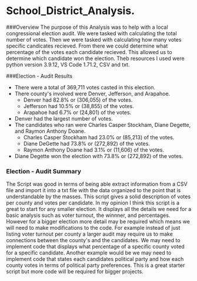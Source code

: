 # School_District_Analysis.


###Overview
The purpose of this Analysis was to help with a local congressional election audit. We were tasked with calculating the total number of votes. Then we were tasked with calculating how many votes specific candicates recieved. From there we could determine what percentage of the votes each candidate recieved. This allowed us to determine which candidate won the election. Theb resources I used were python version 3.9.12, VS Code 1.71.2, CSV and txt. 

###Election - Audit Results

* There were a total of 369,711 votes casted in this election.
* There county's involved were Denver, Jefferson, and Arapahoe.
  - Denver had 82.8% or (306,055) of the votes.
  - Jefferson had 10.5% or (38,855) of the votes.
  - Arapahoe had 6.7% or (24,801) of the votes.
* Denver had the largest number of votes.
* The candidates who ran were Charles Casper Stockham, Diane Degette, and Raymon Anthony Doane.
  - Charles Casper Stockham had 23.0% or (85,213) of the votes.
  - Diane DeGette had 73.8% or (272,892) of the votes.
  - Raymon Anthony Doane had 3.1% or (11,606) of the votes.
* Diane Degette won the election with 73.8% or (272,892) of the votes.

### Election - Audit Summary

The Script was good in terms of being able extract information from a CSV file and import it into a txt file 
with the data organized to the point that is understandable by the masses. This script gives a solid description of votes per county and votes per candidate. In my opinion I think this script is a great to start for any smaller election. It displays all the details we need for a basic analysis such as voter turnout, the winnner, and percentages. However for a bigger election more detail may be required which means we will need to make modifications to the code. For example instead of just listing voter turnout per county a larger audit may require us to make connections between the county's and the candidates. We may need to implement code that displays what percentage of a specific county voted for a specific candidate. Another example would be we may need to implement code that states each candidates political party and how each county votes in terms of political party preferences. This is a great starter script but more code will be required for bigger projects. 


